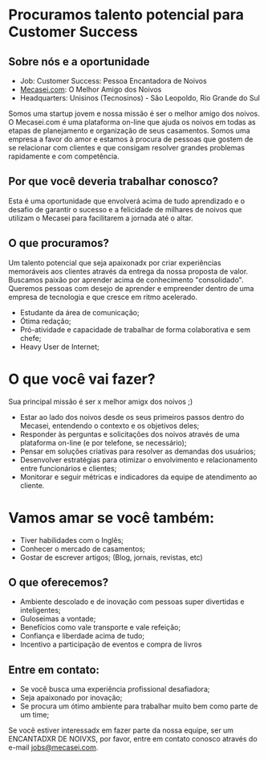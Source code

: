 # Procuramos talento potencial para Customer Success 

## Sobre nós e a oportunidade

- Job: Customer Success: Pessoa Encantadora de Noivos
- [Mecasei.com](https://mecasei.com): O Melhor Amigo dos Noivos
- Headquarters: Unisinos (Tecnosinos) - São Leopoldo, Rio Grande do Sul

Somos uma startup jovem e nossa missão é ser o melhor amigo dos noivos. O Mecasei.com é uma plataforma on-line que ajuda os noivos em todas as etapas de planejamento e organização de seus casamentos. Somos uma empresa a favor do amor e estamos à procura de pessoas que gostem de se relacionar com clientes e que consigam resolver grandes problemas rapidamente e com competência.

## Por que você deveria trabalhar conosco?

Esta é uma oportunidade que envolverá acima de tudo aprendizado e o desafio de garantir o sucesso e a felicidade de milhares de noivos que utilizam o Mecasei para facilitarem a jornada até o altar.

## O que procuramos?
Um talento potencial que seja apaixonadx por criar experiências memoráveis aos clientes através da entrega da nossa proposta de valor. Buscamos paixão por aprender acima de conhecimento "consolidado". Queremos pessoas com desejo de aprender e empreender dentro de uma empresa de tecnologia e que cresce em ritmo acelerado.
- Estudante da área de comunicação;
- Ótima redação;
- Pró-atividade e capacidade de trabalhar de forma colaborativa e sem chefe;
- Heavy User de Internet;

# O que você vai fazer?
Sua principal missão é ser x melhor amigx dos noivos ;)
- Estar ao lado dos noivos desde os seus primeiros passos dentro do Mecasei, entendendo o contexto e os objetivos deles;
- Responder às perguntas e solicitações dos noivos através de uma plataforma on-line (e por telefone, se necessário);
- Pensar em soluções criativas para resolver as demandas dos usuários;
- Desenvolver estratégias para otimizar o envolvimento e relacionamento entre funcionários e clientes;
- Monitorar e seguir métricas e indicadores da equipe de atendimento ao cliente.

# Vamos amar se você também:
- Tiver habilidades com o Inglês;
- Conhecer o mercado de casamentos;
- Gostar de escrever artigos; (Blog, jornais, revistas,  etc)

## O que oferecemos?
- Ambiente descolado e de inovação com pessoas super divertidas e inteligentes;
- Guloseimas a vontade;
- Benefícios como vale transporte e vale refeição;
- Confiança e liberdade acima de tudo;
- Incentivo a participação de eventos e compra de livros

## Entre em contato:
- Se você busca uma experiência profissional desafiadora;
- Seja apaixonado por inovação;
- Se procura um ótimo ambiente para trabalhar muito bem como parte de um time;

Se você estiver interessadx em fazer parte da nossa equipe, ser um ENCANTADXR DE NOIVXS, por favor, entre em contato conosco através do e-mail jobs@mecasei.com. 
